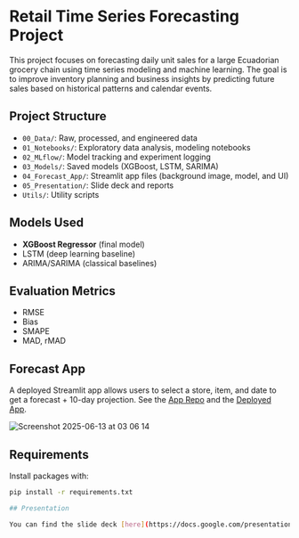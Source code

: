 # Retail Time Series Forecasting Project

This project focuses on forecasting daily unit sales for a large Ecuadorian grocery chain using time series modeling and machine learning. The goal is to improve inventory planning and business insights by predicting future sales based on historical patterns and calendar events.

## Project Structure

- `00_Data/`: Raw, processed, and engineered data
- `01_Notebooks/`: Exploratory data analysis, modeling notebooks
- `02_MLflow/`: Model tracking and experiment logging
- `03_Models/`: Saved models (XGBoost, LSTM, SARIMA)
- `04_Forecast_App/`: Streamlit app files (background image, model, and UI)
- `05_Presentation/`: Slide deck and reports
- `Utils/`: Utility scripts

## Models Used

- **XGBoost Regressor** (final model)
- LSTM (deep learning baseline)
- ARIMA/SARIMA (classical baselines)

## Evaluation Metrics

- RMSE  
- Bias  
- SMAPE  
- MAD, rMAD

## Forecast App

A deployed Streamlit app allows users to select a store, item, and date to get a forecast + 10-day projection. See the [App Repo](https://github.com/Dido-D-B/RetailForecasting_App) and the [Deployed App](https://retailforecastingapp-nwuukzuxmjkoqed66zcxcu.streamlit.app/).

![Screenshot 2025-06-13 at 03 06 14](https://github.com/user-attachments/assets/f4955f3c-60c3-46a6-963e-aa27d834c8bc)


## Requirements

Install packages with:

```bash
pip install -r requirements.txt

## Presentation

You can find the slide deck [here](https://docs.google.com/presentation/d/1_6X_8SS0RpAmwbGZBB6WTW7p0CXxH4zm5st-aIMQjsU/edit?usp=sharing)
